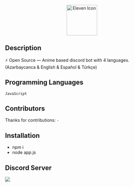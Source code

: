<p align="center">
  <img width="100" src="https://raw.githubusercontent.com/elevenvac/elevenvac/master/Eleven_icon_higer_florence.png" alt="Eleven Icon">
</p>

## Description
⚡ Open Source — Anime based discord bot with 4 languages. (Azərbaycanca & English & Español & Türkçe)

## Programming Languages
`JavaScript`

## Contributors
Thanks for contributions: `-`

## Installation
- npm i
- node app.js

## Discord Server
<a href="https://discord.gg/P578T3aYbj"><img src="http://invidget.switchblade.xyz/HWjPAAs9d3"/></a>
